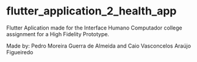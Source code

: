 # flutter_application_2_health_app

Flutter Aplication made for the Interface Humano Computador college assignment for a High Fidelity Prototype.

Made by: Pedro Moreira Guerra de Almeida and Caio Vasconcelos Araújo Figueiredo 